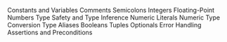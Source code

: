 Constants and Variables
Comments
Semicolons
Integers
Floating-Point Numbers
Type Safety and Type Inference
Numeric Literals
Numeric Type Conversion
Type Aliases
Booleans
Tuples
Optionals
Error Handling
Assertions and Preconditions
